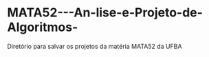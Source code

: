 # MATA52---An-lise-e-Projeto-de-Algoritmos-
Diretório para salvar os projetos da matéria MATA52 da UFBA
